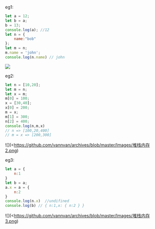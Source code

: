 eg1:

```js
let a = 12;
let b = a;
b = 13;
console.log(a); //12
let n = {
    name:"bob"
};
let m = n;
m.name = 'john';
console.log(n.name) // john
```

![](<https://github.com/vannvan/archives/blob/master/Images/堆栈内存1.png>)

eg2:

```js
let n = [10,20];
let m = n;
let x = m;
m[0] = 100;
x = [30,40];
x[0] = 200;
m = x;
m[1] = 300;
n[2] = 400;
console.log(n,m,x)
// n => [100,20,400]
// m = x => [200,300]
```

![](<https://github.com/vannvan/archives/blob/master/Images/堆栈内存2.png)

eg3:

```js
let a = {
	n:1
}
let b = a;
a.x = a = {
    n:2
}
console.log(n.x)  //undifined
console.log(b) // { n:1,x: { n:2 } }
```

![](<https://github.com/vannvan/archives/blob/master/Images/堆栈内存3.png)